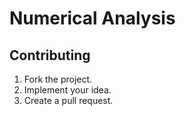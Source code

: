 # Numerical Analysis

## Contributing

1. Fork the project.
2. Implement your idea.
3. Create a pull request.
